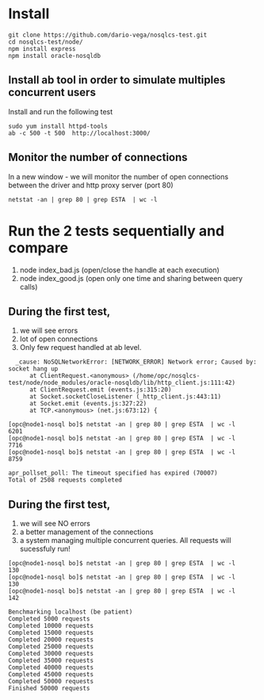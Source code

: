# Install
````
git clone https://github.com/dario-vega/nosqlcs-test.git
cd nosqlcs-test/node/
npm install express
npm install oracle-nosqldb
````

## Install ab tool in order to simulate multiples concurrent users

Install and run the following test

````
sudo yum install httpd-tools
ab -c 500 -t 500  http://localhost:3000/
````

## Monitor the number of connections
In a new window - we will monitor the number of open connections between the driver and http proxy server (port 80)

````
netstat -an | grep 80 | grep ESTA  | wc -l
````

# Run the 2 tests sequentially and compare

1) node index_bad.js (open/close the handle at each execution)
2) node index_good.js (open only one time and sharing between query calls)

## During the first test, 
1. we will see errors
2. lot of open connections
3. Only few request handled at ab level.

````
  _cause: NoSQLNetworkError: [NETWORK_ERROR] Network error; Caused by: socket hang up
      at ClientRequest.<anonymous> (/home/opc/nosqlcs-test/node/node_modules/oracle-nosqldb/lib/http_client.js:111:42)
      at ClientRequest.emit (events.js:315:20)
      at Socket.socketCloseListener (_http_client.js:443:11)
      at Socket.emit (events.js:327:22)
      at TCP.<anonymous> (net.js:673:12) {

[opc@node1-nosql bo]$ netstat -an | grep 80 | grep ESTA  | wc -l
6201
[opc@node1-nosql bo]$ netstat -an | grep 80 | grep ESTA  | wc -l
7716
[opc@node1-nosql bo]$ netstat -an | grep 80 | grep ESTA  | wc -l
8759

apr_pollset_poll: The timeout specified has expired (70007)
Total of 2508 requests completed
````

## During the first test, 
1. we will see NO errors
2. a better management of the connections
3. a system managing multiple concurrent queries. All requests will sucessfuly run!

````
[opc@node1-nosql bo]$ netstat -an | grep 80 | grep ESTA  | wc -l
130
[opc@node1-nosql bo]$ netstat -an | grep 80 | grep ESTA  | wc -l
130
[opc@node1-nosql bo]$ netstat -an | grep 80 | grep ESTA  | wc -l
142

Benchmarking localhost (be patient)
Completed 5000 requests
Completed 10000 requests
Completed 15000 requests
Completed 20000 requests
Completed 25000 requests
Completed 30000 requests
Completed 35000 requests
Completed 40000 requests
Completed 45000 requests
Completed 50000 requests
Finished 50000 requests
  
````

